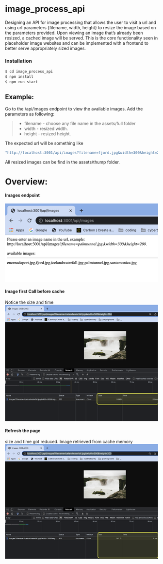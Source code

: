 # image_process_api


Designing an API for image processing that
allows the user to visit a url and using url parameters {filename, width, height} to resize
the image based on the parameters provided. Upon viewing
an image that’s already been resized, a cached image will be
served. This is the core functionality seen in placeholder image
websites and can be implemented with a frontend to better
serve appropriately sized images.

### Installation

```sh
$ cd image_process_api
$ npm install
$ npm run start
```

## Example:

Go to the /api/images endpoint to view the available images.
Add the parameters as following:
>- filename - choose any file name in the assets/full folder
>- width - resized width.
>- height - resized height.

The expected url will be something like


```bash
"http://localhost:3001/api/images?filename=fjord.jpg&width=300&height=200"
```
All resized images can be find in the assets/thump folder.


# Overview:


#### Images endpoint

![endpoint](pic/endpoint.png)

#### Image first Call before cache

Notice the size and time
![beforeCache](pic/beforeCache.png)

#### Refresh the page

size and time got reduced. Image retrieved from cache memory
![afterCache](pic/afterCache.png)